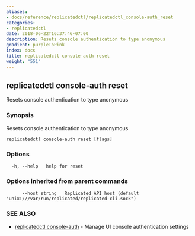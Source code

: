 ```yaml
---
aliases:
- docs/reference/replicatedctl/replicatedctl_console-auth_reset
categories:
- replicatedctl
date: 2018-06-22T16:37:46-07:00
description: Resets console authentication to type anonymous
gradient: purpleToPink
index: docs
title: replicatedctl console-auth reset
weight: "551"
---
```


## replicatedctl console-auth reset

Resets console authentication to type anonymous

### Synopsis

Resets console authentication to type anonymous

```
replicatedctl console-auth reset [flags]
```

### Options

```
  -h, --help   help for reset
```

### Options inherited from parent commands

```
      --host string   Replicated API host (default "unix:///var/run/replicated/replicated-cli.sock")
```

### SEE ALSO

* [replicatedctl console-auth](/api/replicatedctl/replicatedctl_console-auth/)	 - Manage UI console authentication settings

